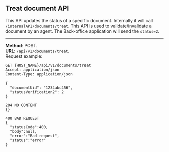 ## Treat document  API
This API updates the status of a specific document. Internally it will
call `/internalAPI/documents/treat`. This API is used to validate/invalidate a document
by an agent. The Back-office application will send the `status=2`.

---
__Method__: POST.  
__URL__: `/api/v1/documents/treat`.  
Request example:

```http request
GET {HOST_NAME}/api/v1/documents/treat
Accept: application/json 
Content-Type: application/json

{
  "documentUid": "1234abc456",
  "statusVerification2": 2
}

204 NO CONTENT
{}

400 BAD REQUEST
{
  "statusCode":400,
  "body":null,
  "error":"Bad request",
  "status":"error"
}
```
